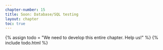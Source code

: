 ```yaml
---
chapter-number: 15
title: Soon: Database/SQL testing
layout: chapter
toc: true
---
```


{% assign todo = "We need to develop this entire chapter. Help us!" %}
{% include todo.html %}